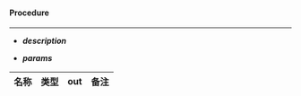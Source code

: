 <!--
 * @Descripttion: 
 * @version: 
 * @Author: fuanlei
 * @Date: 2019-10-14 09:05:17
 * @LastEditors: fuanlei
 * @LastEditTime: 2019-10-21 13:57:27
 -->
#### Procedure
---
*   ***description***
 
*  ***params***

|名称| 类型 | out | 备注 |
|---|----|-----|-------|

